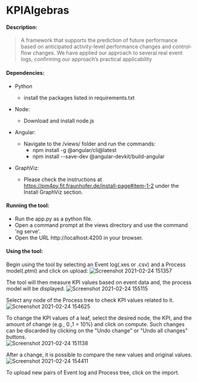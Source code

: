 # KPIAlgebras

#### Description:
>A framework that supports the prediction of future performance based on anticipated activity-level performance changes and control-flow changes. We have applied our approach to several real event logs, confirming our approach’s practical applicability

#### Dependencies: 
* Python
  * install the packages listed in requirements.txt
* Node:
  * Download and install node.js
* Angular:
  * Navigate to the /views/ folder and run the commands:
    * npm install -g @angular/cli@latest
	* npm install --save-dev @angular-devkit/build-angular

* GraphViz:
  * Please check the instructions at https://pm4py.fit.fraunhofer.de/install-page#item-1-2 under the Install GraphViz section.

#### Running the tool:
* Run the app.py as a python file.
* Open a command prompt at the views directory and use the command 'ng serve'.
* Open the URL http://localhost:4200 in your browser.

#### Using the tool:
Begin using the tool by selecting an Event log(.xes or .csv) and a Process model(.ptml) and click on upload:
![Screenshot 2021-02-24 151357](https://user-images.githubusercontent.com/52032672/109017982-fcf5ec00-76b7-11eb-91bb-081c9ae7b80e.png)

The tool will then measure KPI values based on event data and, the process model will be displayed. 
![Screenshot 2021-02-24 155115](https://user-images.githubusercontent.com/52032672/109018181-2e6eb780-76b8-11eb-9ac2-a98f7c4fbc68.png)

Select any node of the Process tree to check KPI values related to it.
![Screenshot 2021-02-24 154625](https://user-images.githubusercontent.com/52032672/109017988-fd8e8280-76b7-11eb-8031-3c224f7234bf.png)

To change the KPI values of a leaf, select the desired node, the KPI, and the amount of change (e.g., 0.,1 = 10%) and click on compute. Such changes can be discarded by clicking on the "Undo change" or "Undo all changes" buttons. 	
![Screenshot 2021-02-24 151138](https://user-images.githubusercontent.com/52032672/109017979-fbc4bf00-76b7-11eb-8394-e31cfac07a41.png)

After a change, it is possible to compare the new values and original values.
![Screenshot 2021-02-24 154411](https://user-images.githubusercontent.com/52032672/109017986-fcf5ec00-76b7-11eb-9d4a-ad6925b75b9b.png)

To upload new pairs of Event log and Process tree, click on the import.
